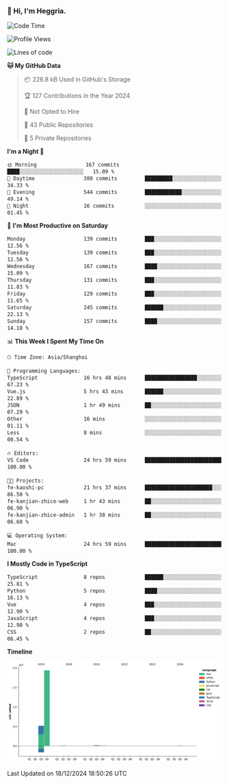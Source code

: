 ### 👋 Hi, I'm Heggria.

<!--START_SECTION:waka-->
![Code Time](http://img.shields.io/badge/Code%20Time-944%20hrs%2012%20mins-blue)

![Profile Views](http://img.shields.io/badge/Profile%20Views-0-blue)

![Lines of code](https://img.shields.io/badge/From%20Hello%20World%20I%27ve%20Written-24.8%20million%20lines%20of%20code-blue)

**🐱 My GitHub Data** 

> 📦 226.8 kB Used in GitHub's Storage 
 > 
> 🏆 127 Contributions in the Year 2024
 > 
> 🚫 Not Opted to Hire
 > 
> 📜 43 Public Repositories 
 > 
> 🔑 5 Private Repositories 
 > 
**I'm a Night 🦉** 

```text
🌞 Morning                167 commits         ████░░░░░░░░░░░░░░░░░░░░░   15.09 % 
🌆 Daytime                380 commits         █████████░░░░░░░░░░░░░░░░   34.33 % 
🌃 Evening                544 commits         ████████████░░░░░░░░░░░░░   49.14 % 
🌙 Night                  16 commits          ░░░░░░░░░░░░░░░░░░░░░░░░░   01.45 % 
```
📅 **I'm Most Productive on Saturday** 

```text
Monday                   139 commits         ███░░░░░░░░░░░░░░░░░░░░░░   12.56 % 
Tuesday                  139 commits         ███░░░░░░░░░░░░░░░░░░░░░░   12.56 % 
Wednesday                167 commits         ████░░░░░░░░░░░░░░░░░░░░░   15.09 % 
Thursday                 131 commits         ███░░░░░░░░░░░░░░░░░░░░░░   11.83 % 
Friday                   129 commits         ███░░░░░░░░░░░░░░░░░░░░░░   11.65 % 
Saturday                 245 commits         ██████░░░░░░░░░░░░░░░░░░░   22.13 % 
Sunday                   157 commits         ████░░░░░░░░░░░░░░░░░░░░░   14.18 % 
```


📊 **This Week I Spent My Time On** 

```text
🕑︎ Time Zone: Asia/Shanghai

💬 Programming Languages: 
TypeScript               16 hrs 48 mins      █████████████████░░░░░░░░   67.23 % 
Vue.js                   5 hrs 43 mins       ██████░░░░░░░░░░░░░░░░░░░   22.89 % 
JSON                     1 hr 49 mins        ██░░░░░░░░░░░░░░░░░░░░░░░   07.29 % 
Other                    16 mins             ░░░░░░░░░░░░░░░░░░░░░░░░░   01.11 % 
Less                     8 mins              ░░░░░░░░░░░░░░░░░░░░░░░░░   00.54 % 

🔥 Editors: 
VS Code                  24 hrs 59 mins      █████████████████████████   100.00 % 

🐱‍💻 Projects: 
fe-kaoshi-pc             21 hrs 37 mins      ██████████████████████░░░   86.50 % 
fe-kanjian-zhice-web     1 hr 43 mins        ██░░░░░░░░░░░░░░░░░░░░░░░   06.90 % 
fe-kanjian-zhice-admin   1 hr 38 mins        ██░░░░░░░░░░░░░░░░░░░░░░░   06.60 % 

💻 Operating System: 
Mac                      24 hrs 59 mins      █████████████████████████   100.00 % 
```

**I Mostly Code in TypeScript** 

```text
TypeScript               8 repos             ██████░░░░░░░░░░░░░░░░░░░   25.81 % 
Python                   5 repos             ████░░░░░░░░░░░░░░░░░░░░░   16.13 % 
Vue                      4 repos             ███░░░░░░░░░░░░░░░░░░░░░░   12.90 % 
JavaScript               4 repos             ███░░░░░░░░░░░░░░░░░░░░░░   12.90 % 
CSS                      2 repos             ██░░░░░░░░░░░░░░░░░░░░░░░   06.45 % 
```



**Timeline**

![Lines of Code chart](https://raw.githubusercontent.com/heggria/heggria/main/assets/bar_graph.png)


 Last Updated on 18/12/2024 18:50:26 UTC
<!--END_SECTION:waka-->
